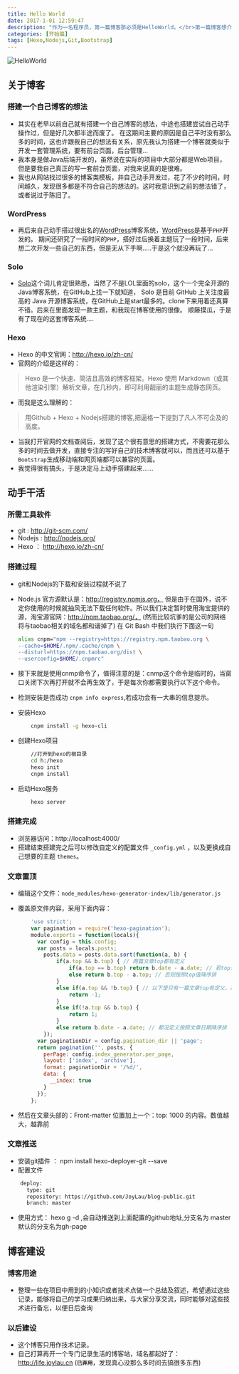 ```yaml
---
title: Hello World
date: 2017-1-01 12:59:47
description: "作为一名程序员，第一篇博客那必须是HelloWorld。</br>第一篇博客想介绍下自己搭建这个博客的用途，以及该博客搭建的框架及技术，最后说一下关于博客这块以后的建设。"
categories: [开始篇]
tags: [Hexo,Nodejs,Git,Bootstrap]
---
```

<!-- more -->

![HelloWorld](//image.joylau.cn/blog/world.jpg)


## 关于博客

### 搭建一个自己博客的想法

- 其实在老早以前自己就有搭建一个自己博客的想法，中途也搭建尝试自己动手操作过，但是好几次都半途而废了。
在这期间主要的原因是自己平时没有那么多的时间，这也许跟我自己的想法有关系，原先我认为搭建一个博客就类似于开发一套管理系统，要有前台页面，后台管理...
- 我本身是做Java后端开发的，虽然说在实际的项目中大部分都是Web项目，但是要我自己真正的写一套前台页面，对我来说真的是很难。
- 我也从网站找过很多的博客类模板，并自己动手开发过，花了不少的时间，时间越久，发现很多都是不符合自己的想法的。这时我意识到之前的想法错了，或者说过于陈旧了。

### WordPress
- 再后来自己动手搭过很出名的[WordPress](https://cn.wordpress.org/)博客系统，[WordPress](https://cn.wordpress.org/)是基于`PHP`开发的。
期间还研究了一段时间的`PHP`，搭好过后换着主题玩了一段时间，后来想二次开发一些自己的东西，但是无从下手啊.....于是这个就没再玩了...

### Solo
- [Solo](https://github.com/b3log/solo)这个词儿肯定很熟悉，当然了不是LOL里面的solo，这个一个完全开源的Java博客系统，在GitHub上找一下就知道，
Solo 是目前 GitHub 上关注度最高的 Java 开源博客系统，在GitHub上是start最多的。clone下来用着还真算不错。后来在里面发现一款主题，和我现在博客使用的很像。
顺藤摸瓜，于是有了现在的这套博客系统....

### Hexo
- Hexo 的中文官网：http://hexo.io/zh-cn/
- 官网的介绍是这样的：
> Hexo 是一个快速、简洁且高效的博客框架。Hexo 使用 Markdown（或其他渲染引擎）解析文章，在几秒内，即可利用靓丽的主题生成静态网页。
- 而我是这么理解的：
> 用Github + Hexo + Nodejs搭建的博客,把逼格一下提到了凡人不可企及的高度。
- 当我打开官网的文档查阅后，发现了这个很有意思的搭建方式，不需要花那么多的时间去做开发，直接专注的写好自己的技术博客就可以，而且还可以基于`Bootstrap`生成移动端和网页端都可以兼容的页面。
- 我觉得很有搞头，于是决定马上动手搭建起来......



## 动手干活

### 所需工具软件
- git : http://git-scm.com/
- Nodejs : http://nodejs.org/
- Hexo ： http://hexo.io/zh-cn/

### 搭建过程
- git和Nodejs的下载和安装过程就不说了


- Node.js 官方源默认是：http://registry.npmjs.org，  但是由于在国外，说不定你使用的时候就抽风无法下载任何软件。所以我们决定暂时使用淘宝提供的源，淘宝源官网：http://npm.taobao.org/， (然而比较坑爹的是公司的网络将与taobao相关的域名都和谐掉了)
  在 Git Bash 中我们执行下面这一句
  ``` bash
  alias cnpm="npm --registry=https://registry.npm.taobao.org \
  --cache=$HOME/.npm/.cache/cnpm \
  --disturl=https://npm.taobao.org/dist \
  --userconfig=$HOME/.cnpmrc"
  ```
  
- 接下来就是使用cnmp命令了，值得注意的是：cnmp这个命令是临时的，当窗口关闭下次再打开就不会再生效了，于是每次你都需要执行以下这个命令。
- 检测安装是否成功 `cnpm info express`,若成功会有一大串的信息提示。
- 安装Hexo
    ``` bash
        cnpm install -g hexo-cli
    ```
    
- 创建Hexo项目
    ``` bash
        //打开到hexo的根目录
        cd h:/hexo
        hexo init
        cnpm install
    ```
    
- 启动Hexo服务
    ``` bash
        hexo server
    ```
    

### 搭建完成
- 浏览器访问：http://localhost:4000/
- 搭建结束搭建完之后可以修改自定义的配置文件 `_config.yml` ，以及更换成自己想要的主题 `themes`。


### 文章置顶
- 编辑这个文件：`node_modules/hexo-generator-index/lib/generator.js`
- 覆盖原文件内容，采用下面内容：
    ``` javascript
        'use strict';
        var pagination = require('hexo-pagination');
        module.exports = function(locals){
          var config = this.config;
          var posts = locals.posts;
            posts.data = posts.data.sort(function(a, b) {
                if(a.top && b.top) { // 两篇文章top都有定义
                    if(a.top == b.top) return b.date - a.date; // 若top值一样则按照文章日期降序排
                    else return b.top - a.top; // 否则按照top值降序排
                }
                else if(a.top && !b.top) { // 以下是只有一篇文章top有定义，那么将有top的排在前面（这里用异或操作居然不行233）
                    return -1;
                }
                else if(!a.top && b.top) {
                    return 1;
                }
                else return b.date - a.date; // 都没定义按照文章日期降序排
            });
          var paginationDir = config.pagination_dir || 'page';
          return pagination('', posts, {
            perPage: config.index_generator.per_page,
            layout: ['index', 'archive'],
            format: paginationDir + '/%d/',
            data: {
              __index: true
            }
          });
        };
    ```
    
- 然后在文章头部的：Front-matter 位置加上一个：top: 1000 的内容。数值越大，越靠前

### 文章推送
- 安装git插件 ： npm install hexo-deployer-git --save
- 配置文件

``` xml
    deploy:
      type: git
      repository: https://github.com/JoyLau/blog-public.git
      branch: master
```

- 使用方式： hexo g -d ,会自动推送到上面配置的github地址,分支名为 master 默认的分支名为gh-page


## 博客建设

### 博客用途
- 整理一些在项目中用到的小知识或者技术点做一个总结及叙述，希望通过这些记录，能够将自己的学习成果归纳出来，与大家分享交流，同时能够对这些技术进行备忘，以便日后查询

### 以后建设
- 这个博客只用作技术记录。
- 自己打算再开一个专门记录生活的博客站，域名都起好了：http://life.joylau.cn  (**`已弃用`**，发现真心没那么多时间去搞很多东西)




